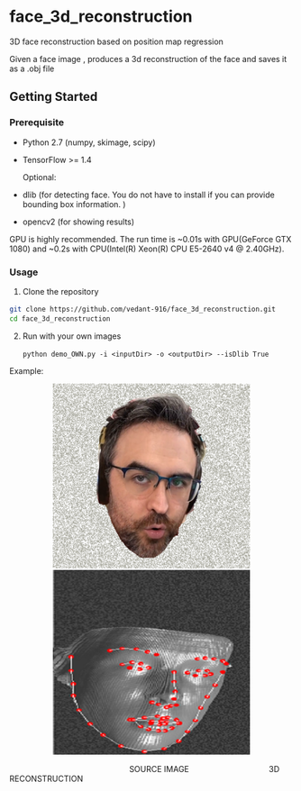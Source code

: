 # face_3d_reconstruction

3D face reconstruction based on position map regression

Given a face image , produces a 3d reconstruction of the face and saves it as a .obj file

## Getting Started

### Prerequisite

* Python 2.7 (numpy, skimage, scipy)

* TensorFlow >= 1.4

  Optional:

* dlib (for detecting face.  You do not have to install if you can provide bounding box information. )

* opencv2 (for showing results)

GPU is highly recommended. The run time is ~0.01s with GPU(GeForce GTX 1080) and ~0.2s with CPU(Intel(R) Xeon(R) CPU E5-2640 v4 @ 2.40GHz).

### Usage

1. Clone the repository

```bash
git clone https://github.com/vedant-916/face_3d_reconstruction.git
cd face_3d_reconstruction
```

2. Run with your own images

   `python demo_OWN.py -i <inputDir> -o <outputDir> --isDlib True  `

Example:

<p align='center'>  
  <img src='https://github.com/vedant-916/face_3d_reconstruction/blob/main/CINNAMON_frame56.png' width='350'/>
  <img src='https://github.com/vedant-916/face_3d_reconstruction/blob/main/ima3.png' width='350'/>
</p>

&nbsp;&nbsp;&nbsp;&nbsp;&nbsp;&nbsp;&nbsp;&nbsp;&nbsp;&nbsp;&nbsp;&nbsp;&nbsp;&nbsp;&nbsp;&nbsp;&nbsp;&nbsp;&nbsp;&nbsp;&nbsp;&nbsp;&nbsp;&nbsp;&nbsp;&nbsp;&nbsp;&nbsp;&nbsp;&nbsp;&nbsp;&nbsp;&nbsp;&nbsp;&nbsp;&nbsp;&nbsp;&nbsp;&nbsp;&nbsp;&nbsp;&nbsp;&nbsp;&nbsp;&nbsp;&nbsp;&nbsp;&nbsp;&nbsp;&nbsp;&nbsp;&nbsp;&nbsp; SOURCE IMAGE  &nbsp;&nbsp;&nbsp;&nbsp;&nbsp;&nbsp;&nbsp;&nbsp;&nbsp;&nbsp;&nbsp;&nbsp;&nbsp;&nbsp;&nbsp;&nbsp;&nbsp;&nbsp;&nbsp;&nbsp;&nbsp;&nbsp;&nbsp;&nbsp;&nbsp;&nbsp;&nbsp;&nbsp;&nbsp;&nbsp;&nbsp;&nbsp;&nbsp;&nbsp; 3D RECONSTRUCTION 


